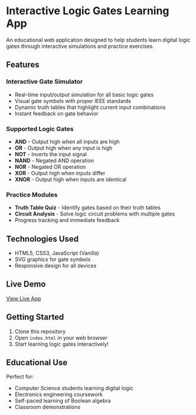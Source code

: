 # Interactive Logic Gates Learning App

An educational web application designed to help students learn digital logic gates through interactive simulations and practice exercises.

## Features

### Interactive Gate Simulator
- Real-time input/output simulation for all basic logic gates
- Visual gate symbols with proper IEEE standards
- Dynamic truth tables that highlight current input combinations
- Instant feedback on gate behavior

### Supported Logic Gates
- **AND** - Output high when all inputs are high
- **OR** - Output high when any input is high  
- **NOT** - Inverts the input signal
- **NAND** - Negated AND operation
- **NOR** - Negated OR operation
- **XOR** - Output high when inputs differ
- **XNOR** - Output high when inputs are identical

### Practice Modules
- **Truth Table Quiz** - Identify gates based on their truth tables
- **Circuit Analysis** - Solve logic circuit problems with multiple gates
- Progress tracking and immediate feedback

## Technologies Used
- HTML5, CSS3, JavaScript (Vanilla)
- SVG graphics for gate symbols
- Responsive design for all devices

## Live Demo
[View Live App](https://shreyas0786.github.io/interactive-logic-gates-learning/)

## Getting Started
1. Clone this repository
2. Open `index.html` in your web browser
3. Start learning logic gates interactively!

## Educational Use
Perfect for:
- Computer Science students learning digital logic
- Electronics engineering coursework
- Self-paced learning of Boolean algebra
- Classroom demonstrations
